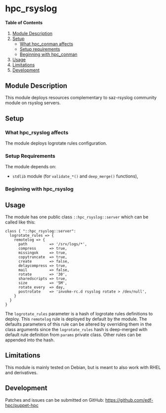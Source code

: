 # hpc_rsyslog

#### Table of Contents

1. [Module Description](#module-description)
2. [Setup](#setup)
    * [What hpc_conman affects](#what-flexlm-affects)
    * [Setup requirements](#setup-requirements)
    * [Beginning with hpc_conman](#beginning-with-flexlm)
3. [Usage](#usage)
4. [Limitations](#limitations)
5. [Development](#development)

## Module Description

This module deploys resources complementary to saz-rsyslog community module on
rsyslog servers.

## Setup

### What hpc_rsyslog affects

The module deploys logrotate rules configuration.

### Setup Requirements

The module depends on:

* `stdlib` module (for `validate_*()` and `deep_merge()` functions),

### Beginning with hpc_rsyslog

## Usage

The module has one public class `::hpc_rsyslog::server` which can be called like
this:

```
class { "::hpc_rsyslog::server":
  logrotate_rules => {
    remotelog => {
      path          => '/srv/logs/*',
      compress      => true,
      missingok     => true,
      copytruncate  => true,
      create        => false,
      delaycompress => true,
      mail          => false,
      rotate        => '30',
      sharedscripts => true,
      size          => '5M',
      rotate_every  => day,
      postrotate    => 'invoke-rc.d rsyslog rotate > /dev/null',
    }
  } 
}
```

The `logrotate_rules` parameter is a hash of logrotate rules definitions to
deploy. This `remotelog` rule is deployed by default by the module. The
defaults parameters of this rule can be altered by overriding them in the class
arguments since the `logrotate_rules` hash is deep-merged with default rule
definition from `params` private class. Other rules can be appended into the
hash.

## Limitations

This module is mainly tested on Debian, but is meant to also work with RHEL and
derivatives.

## Development

Patches and issues can be submitted on GitHub:
https://github.com/edf-hpc/puppet-hpc
